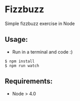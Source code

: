 # Fizzbuzz
Simple fizzbuzz exercise in Node

## Usage:
- Run in a terminal and code :)
```
$ npm install
$ npm run watch
```

## Requirements:

- Node > 4.0